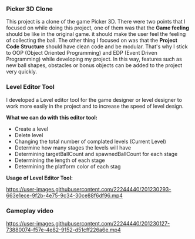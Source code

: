 ### Picker 3D Clone

This project is a clone of the game Picker 3D. There were two points that I focused on while doing this project, one of them was that the **Game feeling** should be like in the original game. it should make the user feel the feeling of collecting the ball. The other thing I focused on was that the **Project Code Structure** should have clean code and be modular. That's why I stick to OOP (Object Oriented Programming) and EDP (Event Driven Programming) while developing my project. In this way, features such as new ball shapes, obstacles or bonus objects can be added to the project very quickly.

### Level Editor Tool

I developed a Level editor tool for the game designer or level designer to work more easily in the project and to increase the speed of level design.

**What we can do with this editor tool:**

- Create a level
- Delete level
- Changing the total number of complated levels (Current Level)
- Determine how many stages the levels will have
- Determining targetBallCount and spawnedBallCount for each stage
- Determining the length of each stage
- Determining the platform color of each stag

**Usage of Level Editor Tool:**


https://user-images.githubusercontent.com/22244440/201230293-663e1ece-9f2b-4e75-9c34-30ce88f6df96.mp4


### Gameplay video



https://user-images.githubusercontent.com/22244440/201230127-73880074-f57e-4e82-9152-d51cff226a6e.mp4


